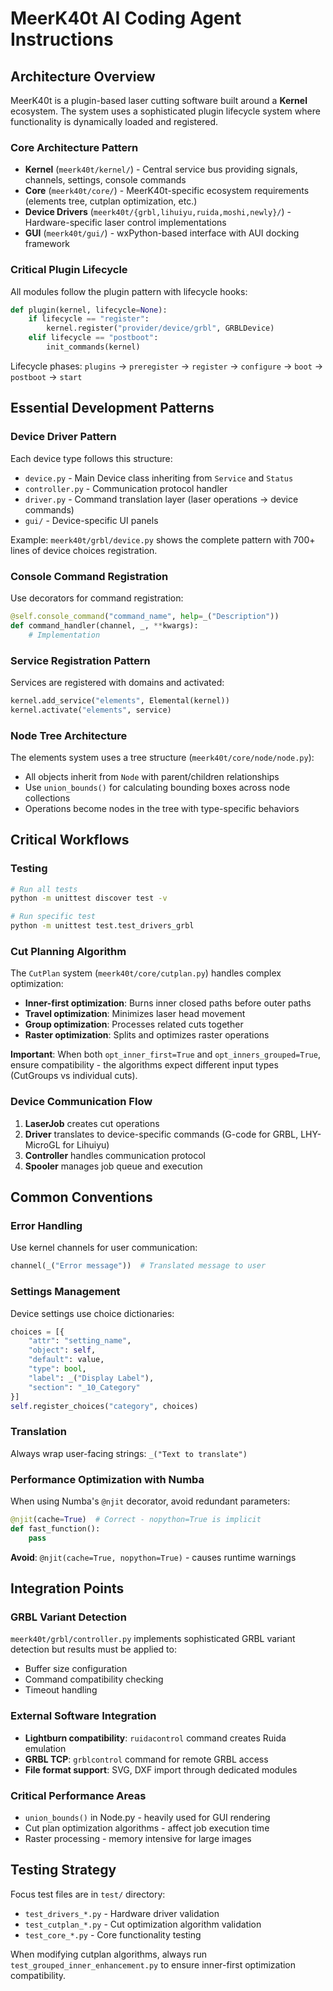 # MeerK40t AI Coding Agent Instructions

## Architecture Overview

MeerK40t is a plugin-based laser cutting software built around a **Kernel** ecosystem. The system uses a sophisticated plugin lifecycle system where functionality is dynamically loaded and registered.

### Core Architecture Pattern
- **Kernel** (`meerk40t/kernel/`) - Central service bus providing signals, channels, settings, console commands
- **Core** (`meerk40t/core/`) - MeerK40t-specific ecosystem requirements (elements tree, cutplan optimization, etc.)
- **Device Drivers** (`meerk40t/{grbl,lihuiyu,ruida,moshi,newly}/`) - Hardware-specific laser control implementations
- **GUI** (`meerk40t/gui/`) - wxPython-based interface with AUI docking framework

### Critical Plugin Lifecycle
All modules follow the plugin pattern with lifecycle hooks:
```python
def plugin(kernel, lifecycle=None):
    if lifecycle == "register":
        kernel.register("provider/device/grbl", GRBLDevice)
    elif lifecycle == "postboot":
        init_commands(kernel)
```

Lifecycle phases: `plugins` → `preregister` → `register` → `configure` → `boot` → `postboot` → `start`

## Essential Development Patterns

### Device Driver Pattern
Each device type follows this structure:
- `device.py` - Main Device class inheriting from `Service` and `Status`
- `controller.py` - Communication protocol handler
- `driver.py` - Command translation layer (laser operations → device commands)
- `gui/` - Device-specific UI panels

Example: `meerk40t/grbl/device.py` shows the complete pattern with 700+ lines of device choices registration.

### Console Command Registration
Use decorators for command registration:
```python
@self.console_command("command_name", help=_("Description"))
def command_handler(channel, _, **kwargs):
    # Implementation
```

### Service Registration Pattern
Services are registered with domains and activated:
```python
kernel.add_service("elements", Elemental(kernel))
kernel.activate("elements", service)
```

### Node Tree Architecture
The elements system uses a tree structure (`meerk40t/core/node/node.py`):
- All objects inherit from `Node` with parent/children relationships
- Use `union_bounds()` for calculating bounding boxes across node collections
- Operations become nodes in the tree with type-specific behaviors

## Critical Workflows

### Testing
```bash
# Run all tests
python -m unittest discover test -v

# Run specific test
python -m unittest test.test_drivers_grbl
```

### Cut Planning Algorithm
The `CutPlan` system (`meerk40t/core/cutplan.py`) handles complex optimization:
- **Inner-first optimization**: Burns inner closed paths before outer paths
- **Travel optimization**: Minimizes laser head movement
- **Group optimization**: Processes related cuts together
- **Raster optimization**: Splits and optimizes raster operations

**Important**: When both `opt_inner_first=True` and `opt_inners_grouped=True`, ensure compatibility - the algorithms expect different input types (CutGroups vs individual cuts).

### Device Communication Flow
1. **LaserJob** creates cut operations
2. **Driver** translates to device-specific commands (G-code for GRBL, LHY-MicroGL for Lihuiyu)
3. **Controller** handles communication protocol
4. **Spooler** manages job queue and execution

## Common Conventions

### Error Handling
Use kernel channels for user communication:
```python
channel(_("Error message"))  # Translated message to user
```

### Settings Management
Device settings use choice dictionaries:
```python
choices = [{
    "attr": "setting_name",
    "object": self,
    "default": value,
    "type": bool,
    "label": _("Display Label"),
    "section": "_10_Category"
}]
self.register_choices("category", choices)
```

### Translation
Always wrap user-facing strings: `_("Text to translate")`

### Performance Optimization with Numba
When using Numba's `@njit` decorator, avoid redundant parameters:
```python
@njit(cache=True)  # Correct - nopython=True is implicit
def fast_function():
    pass
```
**Avoid**: `@njit(cache=True, nopython=True)` - causes runtime warnings

## Integration Points

### GRBL Variant Detection
`meerk40t/grbl/controller.py` implements sophisticated GRBL variant detection but results must be applied to:
- Buffer size configuration
- Command compatibility checking
- Timeout handling

### External Software Integration
- **Lightburn compatibility**: `ruidacontrol` command creates Ruida emulation
- **GRBL TCP**: `grblcontrol` command for remote GRBL access
- **File format support**: SVG, DXF import through dedicated modules

### Critical Performance Areas
- `union_bounds()` in Node.py - heavily used for GUI rendering
- Cut plan optimization algorithms - affect job execution time
- Raster processing - memory intensive for large images

## Testing Strategy

Focus test files are in `test/` directory:
- `test_drivers_*.py` - Hardware driver validation
- `test_cutplan_*.py` - Cut optimization algorithm validation
- `test_core_*.py` - Core functionality testing

When modifying cutplan algorithms, always run `test_grouped_inner_enhancement.py` to ensure inner-first optimization compatibility.
